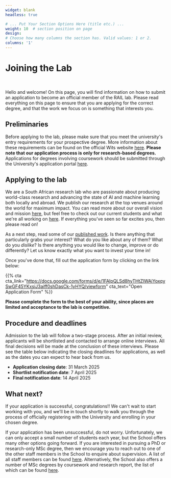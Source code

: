 ```yaml
---
widget: blank
headless: true

# ... Put Your Section Options Here (title etc.) ...
weight: 10  # section position on page
design:
# Choose how many columns the section has. Valid values: 1 or 2.
columns: '1'
---
```


# Joining the Lab
<br>

Hello and welcome! On this page, you will find information on how to submit an application to become an official member of the RAIL lab. Please read everything on this page to ensure that you are applying for the correct degree, and that the work we focus on is something that interests you.



## Preliminaries

Before applying to the lab, please make sure that you meet the university's entry requirements for your prospective degree. More information about these requirements can be found on the official Wits website [here](https://www.wits.ac.za/csam/academic-programmes/postgraduate-programmes/).  **Please note that our application process is only for research-based degrees.** Applications for degrees involving coursework should be submitted through the University's application portal [here](http://wits.ac.za/applications/).


## Applying to the lab

We are a South African research lab who are passionate about producing world-class research and advancing the state of AI and machine learning both locally and abroad. We publish our research at the top venues around the world for maximum impact.
You can read more about our overall vision and mission [here](/), but feel free to check out our current students and what we're all working on [here](/people).
If everything you've seen so far excites you, then please read on!


As a next step, read some of our [published work](/publication). Is there anything that particularly grabs your interest? What do you like about any of them?  What do you *dislike*? Is there anything you would like to change, improve or do differently? Let us know exactly what you want to invest your time in!


Once you've done that, fill out the application form by clicking on the link below:

{{% cta cta_link="https://docs.google.com/forms/d/e/1FAIpQLSd8hyTHtZlWAiYoxqySwGF45YKxsiJ3aiff0shDasCk-1yHYQ/viewform" cta_text="Open Application Form" %}}

**Please complete the form to the best of your ability, since places are limited and acceptance to the lab is competitive.**


## Procedure and deadlines

Admission to the lab will follow a two-stage process. After an initial review, applicants will be shortlisted and contacted to arrange online interviews. All final decisions will be made at the conclusion of these interviews.  Please see the table below indicating the closing deadlines for applications, as well as the dates you can expect to hear back from us.

- **Application closing date**: 31 March  2025
- **Shortlist notification date**: 7 April 2025
- **Final notification date**: 14 April  2025

## What next?

If your application is successful, congratulations!! We can't wait to start working with you, and we'll be in touch shortly to walk you through the process of officially registering with the University and enrolling in your chosen degree.

If your application has been unsuccessful, do not worry. Unfortunately, we can only accept a small number of students each year, but the School offers many other options going forward. If you are interested in pursuing a PhD or research-only MSc degree, then we encourage you to reach out to one of the other staff members in the School to enquire about supervision. A list of all staff members can be found [here](https://www.wits.ac.za/csam/staff/). Alternatively, the School also offers a number of MSc degrees by coursework and research report, the list of which can be found [here](https://www.wits.ac.za/csam/academic-programmes/postgraduate-programmes/).

